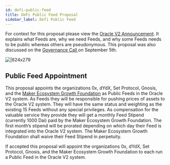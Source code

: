 ```yaml
---
id: defi-public-feed
title: DeFi Public Feed Proposal
sidebar_label: Defi Public Feed
---
```


For context for this proposal please view the [Oracle V2 Announcement](https://blog.makerdao.com/introducing-oracles-v2-and-defi-feeds/). It explains what Feeds are, why we need Feeds, and why some Feeds needs to be public whereas others are pseudonymous. This proposal was also discussed on the [Governance Call ](https://www.youtube.com/watch?v=7jKNv8DMxmQ&t=2356)on September 5th.

![|624x279](https://raw.githubusercontent.com/makerdao/community/master/governance/polls/assets/DeFi%20Public%20Feed%20Proposal.png)

## Public Feed Appointment

This proposal appoints the organizations 0x, dYdX, Set Protocol, Gnosis, and the [Maker Ecosystem Growth Foundation](https://medium.com/makerdao/introducing-the-maker-ecosystem-growth-group-3c4fdb2b5324) as Public Feeds in the Oracle V2 system. As Feeds they will be responsible for pushing prices of assets to the Oracle V2 system. They will have the same status and weighting as the existing 15 Feeds without any special privileges. As compensation for the valuable service they provide they will get a monthly Feed Stipend (currently 1000 Dai) paid by the Maker Ecosystem Growth Foundation. The first month’s stipend will be prorated depending on which day their Feed is integrated into the Oracle V2 system. The Maker Ecosystem Growth Foundation shall waive their Feed Stipend in perpetuity.

If accepted this proposal will appoint the organizations 0x, dYdX, Set Protocol, Gnosis, and the Maker Ecosystem Growth Foundation to each run a Public Feed in the Oracle V2 system.
